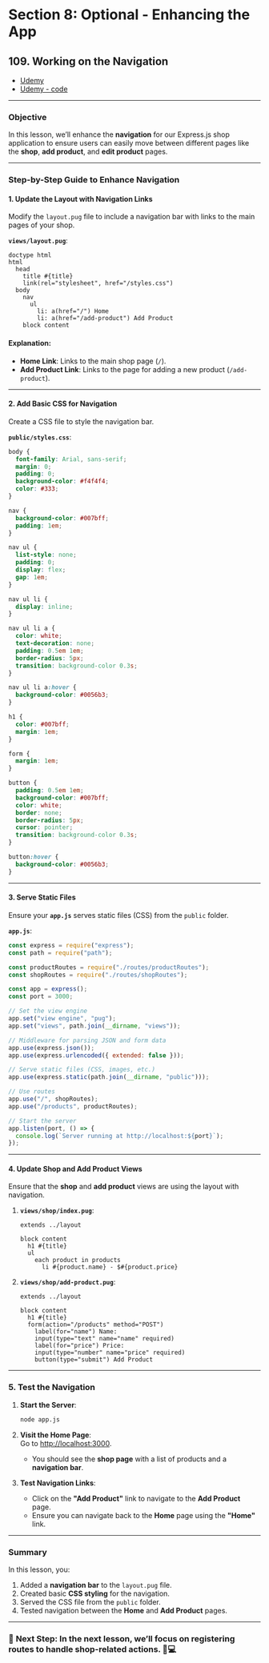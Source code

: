 # Section 8: Optional - Enhancing the App

## **109. Working on the Navigation**

- [Udemy](https://www.udemy.com/course/nodejs-the-complete-guide/learn/lecture/11602984#overview)
- [Udemy - code](code/01-working-on-the-navigation.zip)

---

### **Objective**

In this lesson, we’ll enhance the **navigation** for our Express.js shop application to ensure users can easily move between different pages like the **shop**, **add product**, and **edit product** pages.

---

### **Step-by-Step Guide to Enhance Navigation**

#### **1. Update the Layout with Navigation Links**

Modify the `layout.pug` file to include a navigation bar with links to the main pages of your shop.

**`views/layout.pug`**:

```pug
doctype html
html
  head
    title #{title}
    link(rel="stylesheet", href="/styles.css")
  body
    nav
      ul
        li: a(href="/") Home
        li: a(href="/add-product") Add Product
    block content
```

#### **Explanation**:

- **Home Link**: Links to the main shop page (`/`).
- **Add Product Link**: Links to the page for adding a new product (`/add-product`).

---

#### **2. Add Basic CSS for Navigation**

Create a CSS file to style the navigation bar.

**`public/styles.css`**:

```css
body {
  font-family: Arial, sans-serif;
  margin: 0;
  padding: 0;
  background-color: #f4f4f4;
  color: #333;
}

nav {
  background-color: #007bff;
  padding: 1em;
}

nav ul {
  list-style: none;
  padding: 0;
  display: flex;
  gap: 1em;
}

nav ul li {
  display: inline;
}

nav ul li a {
  color: white;
  text-decoration: none;
  padding: 0.5em 1em;
  border-radius: 5px;
  transition: background-color 0.3s;
}

nav ul li a:hover {
  background-color: #0056b3;
}

h1 {
  color: #007bff;
  margin: 1em;
}

form {
  margin: 1em;
}

button {
  padding: 0.5em 1em;
  background-color: #007bff;
  color: white;
  border: none;
  border-radius: 5px;
  cursor: pointer;
  transition: background-color 0.3s;
}

button:hover {
  background-color: #0056b3;
}
```

---

#### **3. Serve Static Files**

Ensure your **`app.js`** serves static files (CSS) from the `public` folder.

**`app.js`**:

```javascript
const express = require("express");
const path = require("path");

const productRoutes = require("./routes/productRoutes");
const shopRoutes = require("./routes/shopRoutes");

const app = express();
const port = 3000;

// Set the view engine
app.set("view engine", "pug");
app.set("views", path.join(__dirname, "views"));

// Middleware for parsing JSON and form data
app.use(express.json());
app.use(express.urlencoded({ extended: false }));

// Serve static files (CSS, images, etc.)
app.use(express.static(path.join(__dirname, "public")));

// Use routes
app.use("/", shopRoutes);
app.use("/products", productRoutes);

// Start the server
app.listen(port, () => {
  console.log(`Server running at http://localhost:${port}`);
});
```

---

#### **4. Update Shop and Add Product Views**

Ensure that the **shop** and **add product** views are using the layout with navigation.

1. **`views/shop/index.pug`**:

   ```pug
   extends ../layout

   block content
     h1 #{title}
     ul
       each product in products
         li #{product.name} - $#{product.price}
   ```

2. **`views/shop/add-product.pug`**:

   ```pug
   extends ../layout

   block content
     h1 #{title}
     form(action="/products" method="POST")
       label(for="name") Name:
       input(type="text" name="name" required)
       label(for="price") Price:
       input(type="number" name="price" required)
       button(type="submit") Add Product
   ```

---

### **5. Test the Navigation**

1. **Start the Server**:

   ```bash
   node app.js
   ```

2. **Visit the Home Page**:  
   Go to [http://localhost:3000](http://localhost:3000).

   - You should see the **shop page** with a list of products and a **navigation bar**.

3. **Test Navigation Links**:
   - Click on the **"Add Product"** link to navigate to the **Add Product** page.
   - Ensure you can navigate back to the **Home** page using the **"Home"** link.

---

### **Summary**

In this lesson, you:

1. Added a **navigation bar** to the `layout.pug` file.
2. Created basic **CSS styling** for the navigation.
3. Served the CSS file from the `public` folder.
4. Tested navigation between the **Home** and **Add Product** pages.

---

### 🚀 **Next Step**: In the next lesson, we’ll focus on **registering routes** to handle shop-related actions. 🛒💻
